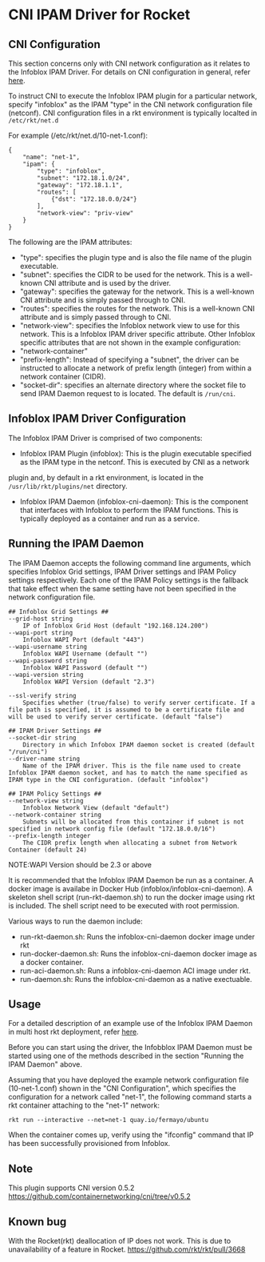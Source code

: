 CNI IPAM Driver for Rocket
==============================

CNI Configuration
-----------------
This section concerns only with CNI network configuration as it relates to the Infoblox IPAM Driver.
For details on CNI configuration in general, refer [here](https://github.com/containernetworking/cni/blob/master/README.md).

To instruct CNI to execute the Infoblox IPAM plugin for a particular network, specify "infoblox" as the IPAM "type"
in the CNI network configuration file (netconf). CNI configuration files in a rkt environment is typically
localted in ```/etc/rkt/net.d```

For example (/etc/rkt/net.d/10-net-1.conf):

```
{
    "name": "net-1",
    "ipam": {
        "type": "infoblox",
        "subnet": "172.18.1.0/24",
		"gateway": "172.18.1.1",
		"routes": [
			{"dst": "172.18.0.0/24"}
		],
		"network-view": "priv-view"
    }
}
```

The following are the IPAM attributes:
- "type": specifies the plugin type and is also the file name of the plugin executable.
- "subnet": specifies the CIDR to be used for the network. This is a well-known CNI attribute and is used by the driver.
- "gateway": specifies the gateway for the network. This is a well-known CNI attribute and is simply passed through to CNI.
- "routes": specifies the routes for the network. This is a well-known CNI attribute and is simply passed through to CNI.
- "network-view": specifies the Infoblox network view to use for this network. This is a Infoblox IPAM driver specific attribute.
Other Infoblox specific attributes that are not shown in the example configuration:
- "network-container"
- "prefix-length": Instead of specifying a "subnet", the driver can be instructed to allocate a network of prefix length (integer) from within a network container (CIDR).
- "socket-dir": specifies an alternate directory where the socket file to send IPAM Daemon request to is located.
The default is ```/run/cni```.

Infoblox IPAM Driver Configuration
----------------------------------
The Infoblox IPAM Driver is comprised of two components:
- Infoblox IPAM Plugin (infoblox):
  This is the plugin executable specified as the IPAM type in the netconf. This is executed by CNI as a network

plugin and, by default in a rkt environment, is located in the ```/usr/lib/rkt/plugins/net``` directory.
- Infoblox IPAM Daemon (infoblox-cni-daemon):
  This is the component that interfaces with Infoblox to perform the IPAM functions. This is typically deployed
as a container and run as a service.

Running the IPAM Daemon
-----------------------
The IPAM Daemon accepts the following command line arguments, which specifies Infoblox Grid settings, IPAM Driver
settings and IPAM Policy settings respectively. Each one of the IPAM Policy settings is the fallback that take
effect when the same setting have not been specified in the network configuration file.

```
## Infoblox Grid Settings ##
--grid-host string
	IP of Infoblox Grid Host (default "192.168.124.200")
--wapi-port string
	Infoblox WAPI Port (default "443")
--wapi-username string
	Infoblox WAPI Username (default "")
--wapi-password string
	Infoblox WAPI Password (default "")
--wapi-version string
	Infoblox WAPI Version (default "2.3")

--ssl-verify string
	Specifies whether (true/false) to verify server certificate. If a file path is specified, it is assumed to be a certificate file and will be used to verify server certificate. (default "false")

## IPAM Driver Settings ##
--socket-dir string
	Directory in which Infobox IPAM daemon socket is created (default "/run/cni")
--driver-name string
	Name of the IPAM driver. This is the file name used to create Infoblox IPAM daemon socket, and has to match the name specified as IPAM type in the CNI configuration. (default "infoblox")

## IPAM Policy Settings ##
--network-view string
	Infoblox Network View (default "default")
--network-container string
	Subnets will be allocated from this container if subnet is not specified in network config file (default "172.18.0.0/16")
--prefix-length integer
	The CIDR prefix length when allocating a subnet from Network Container (default 24)
```
NOTE:WAPI Version should be 2.3 or above

It is recommended that the Infoblox IPAM Daemon be run as a container. A docker image is availabe in Docker Hub
(infoblox/infoblox-cni-daemon). A skeleton shell script (run-rkt-daemon.sh) to run the docker image using rkt is
included. The shell script need to be executed with root permission.

Various ways to run the daemon include:
- run-rkt-daemon.sh:
  Runs the infoblox-cni-daemon docker image under rkt
- run-docker-daemon.sh:
  Runs the infoblox-cni-daemon docker image as a docker container.
- run-aci-daemon.sh:
  Runs a infoblox-cni-daemon ACI image under rkt.
- run-daemon.sh:
  Runs the infoblox-cni-daemon as a native exectuable.

Usage
-----
For a detailed description of an example use of the Infoblox IPAM Daemon in multi host rkt deployment, refer [here](https://community.infoblox.com/t5/Community-Blog/CNI-Networking-and-IPAM/ba-p/7828).

Before you can start using the driver, the Infobblox IPAM Daemon must be started using one of the methods
described in the section "Running the IPAM Daemon" above.

Assuming that you have deployed the example network configuration file (10-net-1.conf) shown in the
"CNI Configuration", which specifies the configuration for a network called "net-1", the following command starts a
rkt container attaching to the "net-1" network:

```
rkt run --interactive --net=net-1 quay.io/fermayo/ubuntu
```

When the container comes up, verify using the "ifconfig" command that IP has been successfully provisioned
from Infoblox.

Note
-----
This plugin supports CNI version 0.5.2 https://github.com/containernetworking/cni/tree/v0.5.2

Known bug
---------
With the Rocket(rkt) deallocation of IP does not work. This is due to unavailability of a feature in Rocket. https://github.com/rkt/rkt/pull/3668

